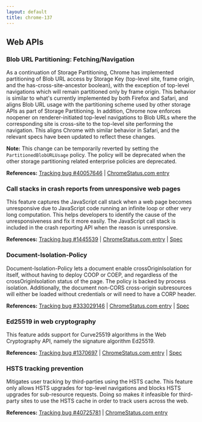 ```yaml
---
layout: default
title: chrome-137
---
```


## Web APIs

### Blob URL Partitioning: Fetching/Navigation

As a continuation of Storage Partitioning, Chrome has implemented partitioning of Blob URL access by Storage Key (top-level site, frame origin, and the has-cross-site-ancestor boolean), with the exception of top-level navigations which will remain partitioned only by frame origin. This behavior is similar to what's currently implemented by both Firefox and Safari, and aligns Blob URL usage with the partitioning scheme used by other storage APIs as part of Storage Partitioning. In addition, Chrome now enforces noopener on renderer-initiated top-level navigations to Blob URLs where the corresponding site is cross-site to the top-level site performing the navigation. This aligns Chrome with similar behavior in Safari, and the relevant specs have been updated to reflect these changes.

**Note:** This change can be temporarily reverted by setting the `PartitionedBlobURLUsage` policy. The policy will be deprecated when the other storage partitioning related enterprise policies are deprecated.

**References:** [Tracking bug #40057646](https://bugs.chromium.org/p/chromium/issues/detail?id=40057646) | [ChromeStatus.com entry](https://chromestatus.com/feature/5037311976488960)

### Call stacks in crash reports from unresponsive web pages

This feature captures the JavaScript call stack when a web page becomes unresponsive due to JavaScript code running an infinite loop or other very long computation. This helps developers to identify the cause of the unresponsiveness and fix it more easily. The JavaScript call stack is included in the crash reporting API when the reason is unresponsive.

**References:** [Tracking bug #1445539](https://bugs.chromium.org/p/chromium/issues/detail?id=1445539) | [ChromeStatus.com entry](https://chromestatus.com/feature/5045134925406208) | [Spec](https://w3c.github.io/reporting/#crash-report)

### Document-Isolation-Policy

Document-Isolation-Policy lets a document enable crossOriginIsolation for itself, without having to deploy COOP or COEP, and regardless of the crossOriginIsolation status of the page. The policy is backed by process isolation. Additionally, the document non-CORS cross-origin subresources will either be loaded without credentials or will need to have a CORP header.

**References:** [Tracking bug #333029146](https://bugs.chromium.org/p/chromium/issues/detail?id=333029146) | [ChromeStatus.com entry](https://chromestatus.com/feature/5048940296830976) | [Spec](https://wicg.github.io/document-isolation-policy/)

### Ed25519 in web cryptography

This feature adds support for Curve25519 algorithms in the Web Cryptography API, namely the signature algorithm Ed25519.

**References:** [Tracking bug #1370697](https://bugs.chromium.org/p/chromium/issues/detail?id=1370697) | [ChromeStatus.com entry](https://chromestatus.com/feature/5056122982457344) | [Spec](https://www.rfc-editor.org/rfc/rfc8032.html)

### HSTS tracking prevention

Mitigates user tracking by third-parties using the HSTS cache. This feature only allows HSTS upgrades for top-level navigations and blocks HSTS upgrades for sub-resource requests. Doing so makes it infeasible for third-party sites to use the HSTS cache in order to track users across the web.

**References:** [Tracking bug #40725781](https://bugs.chromium.org/p/chromium/issues/detail?id=40725781) | [ChromeStatus.com entry](https://chromestatus.com/feature/5065878464307200)
